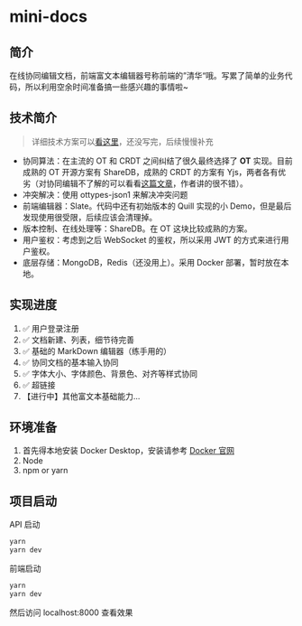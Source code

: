 # mini-docs

## 简介

在线协同编辑文档，前端富文本编辑器号称前端的”清华“哦。写累了简单的业务代码，所以利用空余时间准备搞一些感兴趣的事情啦~

## 技术简介

> 详细技术方案可以[看这里](https://www.yuque.com/u29154913/ilyggm/he3omk)，还没写完，后续慢慢补充

- 协同算法：在主流的 OT 和 CRDT 之间纠结了很久最终选择了 **OT** 实现。目前成熟的 OT 开源方案有 ShareDB，成熟的 CRDT 的方案有 Yjs，两者各有优劣（对协同编辑不了解的可以看看[这篇文章](https://juejin.cn/post/7030327005665034247)，作者讲的很不错）。
- 冲突解决：使用 ottypes-json1 来解决冲突问题
- 前端编辑器：Slate。代码中还有初始版本的 Quill 实现的小 Demo，但是最后发现使用很受限，后续应该会清理掉。
- 版本控制、在线处理等：ShareDB。在 OT 这块比较成熟的方案。
- 用户鉴权：考虑到之后 WebSocket 的鉴权，所以采用 JWT 的方式来进行用户鉴权。
- 底层存储：MongoDB，Redis（还没用上）。采用 Docker 部署，暂时放在本地。

## 实现进度

1. ✅ 用户登录注册
2. ✅ 文档新建、列表，细节待完善
3. ✅ 基础的 MarkDown 编辑器（练手用的）
4. ✅ 协同文档的基本输入协同
5. ✅ 字体大小、字体颜色、背景色、对齐等样式协同
6. ✅ 超链接
7. 【进行中】其他富文本基础能力...

## 环境准备

1. 首先得本地安装 Docker Desktop，安装请参考 [Docker 官网](https://docs.docker.com/compose/gettingstarted/)
2. Node
3. npm or yarn

## 项目启动

API 启动

```bash
yarn
yarn dev
```

前端启动

```bash
yarn
yarn dev
```

然后访问 localhost:8000 查看效果
